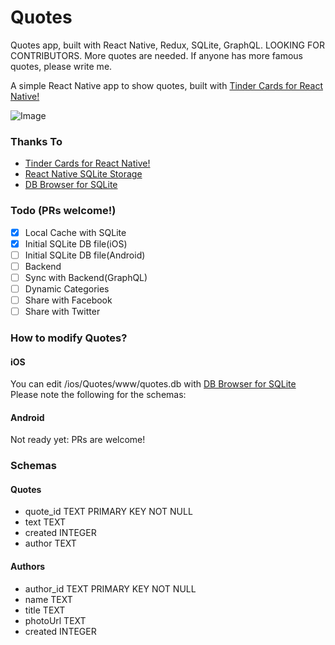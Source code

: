 # Quotes
Quotes app, built with React Native, Redux, SQLite, GraphQL.
LOOKING FOR CONTRIBUTORS. More quotes are needed.
If anyone has more famous quotes, please write me.

A simple React Native app to show quotes, built with
[Tinder Cards for React Native!](https://github.com/meteor-factory/react-native-tinder-swipe-cards)

![Image](https://raw.githubusercontent.com/sasasim/Quotes/master/resources/portfolio.jpg)
### Thanks To
- [Tinder Cards for React Native!](https://github.com/meteor-factory/react-native-tinder-swipe-cards)
- [React Native SQLite Storage](https://github.com/andpor/react-native-sqlite-storage)
- [DB Browser for SQLite](http://sqlitebrowser.org/)

### Todo (PRs welcome!)
- [x] Local Cache with SQLite
- [x] Initial SQLite DB file(iOS)
- [ ] Initial SQLite DB file(Android)
- [ ] Backend
- [ ] Sync with Backend(GraphQL)
- [ ] Dynamic Categories
- [ ] Share with Facebook
- [ ] Share with Twitter

### How to modify Quotes?

#### iOS
You can edit /ios/Quotes/www/quotes.db with [DB Browser for SQLite](http://sqlitebrowser.org/)
Please note the following for the schemas:

#### Android
Not ready yet: PRs are welcome!

### Schemas
#### Quotes
- quote_id TEXT PRIMARY KEY NOT NULL
- text TEXT
- created INTEGER
- author TEXT
#### Authors
- author_id TEXT PRIMARY KEY NOT NULL
- name TEXT
- title TEXT
- photoUrl TEXT
- created INTEGER
